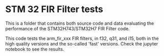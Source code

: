 # STM 32 FIR Filter tests

This is a folder that contains both source code and data evaluating
the performance of the STM32H743/STM32H7 FIR Filter code.

This code tests the arm_fir_xxx FIR filters, in f32, q31, and i15,
both in the high quality versions and the so-called 'fast' versions.
Check the jupyter notebook to see the results.

